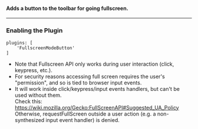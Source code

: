 #### Adds a button to the toolbar for going fullscreen. 

***
### Enabling the Plugin
```
plugins: [
    'FullscreenModeButton'
]
```
* Note that Fullscreen API only works during user interaction (click, keypress, etc.).
* For security reasons accessing full screen requires the user's "permission", and so is tied to browser input events.
* It will work inside click/keypress/input events handlers, but can't be used without them.  
Check this: https://wiki.mozilla.org/Gecko:FullScreenAPI#Suggested_UA_Policy  
Otherwise, requestFullScreen outside a user action (e.g. a non-synthesized input event handler) is denied. 